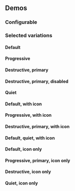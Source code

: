 <script setup>
import { CdxButton } from '@wikimedia/codex';
import ButtonWithIcon from '@/../component-demos/button/examples/ButtonWithIcon.vue';
import ProgressiveButtonWithIcon from '@/../component-demos/button/examples/ProgressiveButtonWithIcon.vue';
import DestructivePrimaryButtonWithIcon from '@/../component-demos/button/examples/DestructivePrimaryButtonWithIcon.vue';
import QuietButtonWithIcon from '@/../component-demos/button/examples/QuietButtonWithIcon.vue';
import IconOnlyButton from '@/../component-demos/button/examples/IconOnlyButton.vue';
import ProgressivePrimaryIconOnlyButton from '@/../component-demos/button/examples/ProgressivePrimaryIconOnlyButton.vue';
import DestructiveIconOnlyButton from '@/../component-demos/button/examples/DestructiveIconOnlyButton.vue';
import QuietIconOnlyButton from '@/../component-demos/button/examples/QuietIconOnlyButton.vue';


// TODO: is it possible to get type checking in this markdown file, so we can
// take advantage of the defined config types?
const controlsConfig = [
	{
		name: 'action',
		type: 'radio',
		options: [ 'default', 'progressive', 'destructive' ],
	},
	{
		name: 'type',
		type: 'radio',
		options: [ 'normal', 'primary', 'quiet' ],
	},
	{
		name: 'disabled',
		type: 'boolean'
	},
	{
		name: 'default',
		type: 'slot',
		default: 'Click me'
	}
];
</script>

## Demos

### Configurable

<cdx-demo-wrapper :controls-config="controlsConfig" :show-generated-code="true">
<template v-slot:demo="{ propValues, slotValues }">
<cdx-button v-bind="propValues">{{ slotValues.default }}</cdx-button>
</template>
</cdx-demo-wrapper>

### Selected variations

#### Default

<cdx-demo-wrapper>
<template v-slot:demo>
<cdx-button>Click me</cdx-button>
</template>

<template v-slot:code>

```vue
<cdx-button>Click me</cdx-button>
```

</template>
</cdx-demo-wrapper>

#### Progressive

<cdx-demo-wrapper>
<template v-slot:demo>
<cdx-button action="progressive">Click me</cdx-button>
</template>

<template v-slot:code>

```vue
<cdx-button action="progressive">Click me</cdx-button>
```

</template>
</cdx-demo-wrapper>

#### Destructive, primary

<cdx-demo-wrapper>
<template v-slot:demo>
<cdx-button action="destructive" type="primary">Click me</cdx-button>
</template>

<template v-slot:code>

```vue
<cdx-button action="destructive" type="primary">Click me</cdx-button>
```

</template>
</cdx-demo-wrapper>

#### Destructive, primary, disabled

<cdx-demo-wrapper>
<template v-slot:demo>
<cdx-button
	action="destructive"
	type="primary"
	:disabled="true"
>
	Click me
</cdx-button></template>

<template v-slot:code>

```vue
<cdx-button
	action="destructive"
	type="primary"
	:disabled="true"
>
	Click me
</cdx-button>
```

</template>
</cdx-demo-wrapper>

#### Quiet
<cdx-demo-wrapper>
<template v-slot:demo>
<cdx-button	type="quiet">Click me</cdx-button>
</template>

<template v-slot:code>

```vue
<cdx-button	type="quiet">Click me</cdx-button>
```

</template>
</cdx-demo-wrapper>

#### Default, with icon

<cdx-demo-wrapper>
<template v-slot:demo>
<button-with-icon />
</template>

<template v-slot:code>

<<< @/../component-demos/button/examples/ButtonWithIcon.vue

</template>
</cdx-demo-wrapper>

#### Progressive, with icon

<cdx-demo-wrapper>
<template v-slot:demo>
<progressive-button-with-icon />
</template>

<template v-slot:code>

<<< @/../component-demos/button/examples/ProgressiveButtonWithIcon.vue

</template>
</cdx-demo-wrapper>

#### Destructive, primary, with icon

<cdx-demo-wrapper>
<template v-slot:demo>
<destructive-primary-button-with-icon />
</template>

<template v-slot:code>

<<< @/../component-demos/button/examples/DestructivePrimaryButtonWithIcon.vue

</template>
</cdx-demo-wrapper>

#### Default, quiet, with icon

<cdx-demo-wrapper>
<template v-slot:demo>
<quiet-button-with-icon />
</template>

<template v-slot:code>

<<< @/../component-demos/button/examples/DestructivePrimaryButtonWithIcon.vue

</template>
</cdx-demo-wrapper>

#### Default, icon only
<cdx-demo-wrapper>
<template v-slot:demo>
<icon-only-button />
</template>

<template v-slot:code>

<<< @/../component-demos/button/examples/IconOnlyButton.vue

</template>
</cdx-demo-wrapper>

#### Progressive, primary, icon only
<cdx-demo-wrapper>
<template v-slot:demo>
<progressive-primary-icon-only-button />
</template>

<template v-slot:code>

<<< @/../component-demos/button/examples/ProgressivePrimaryIconOnlyButton.vue

</template>
</cdx-demo-wrapper>

#### Destructive, icon only
<cdx-demo-wrapper>
<template v-slot:demo>
<destructive-icon-only-button />
</template>

<template v-slot:code>

<<< @/../component-demos/button/examples/DestructiveIconOnlyButton.vue

</template>
</cdx-demo-wrapper>

#### Quiet, icon only
<cdx-demo-wrapper>
<template v-slot:demo>
<quiet-icon-only-button />
</template>

<template v-slot:code>

<<< @/../component-demos/button/examples/QuietIconOnlyButton.vue

</template>
</cdx-demo-wrapper>
